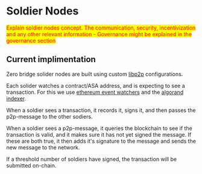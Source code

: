 # Soldier Nodes

<mark style="color:red;">Explain soldier nodes concept. The communication, security, incentivization and any other relevant information - Governance might be explained in the governance section</mark>

## Current implimentation

Zero bridge solider nodes are built using custom [libp2p](https://libp2p.io/) configurations.

Each solider watches a contract/ASA address, and is expecting to see a transaction. For this we use [ethereum event watchers](https://web3js.readthedocs.io/en/v1.3.4/web3-eth-contract.html#contract-events) and the [algorand indexer](https://developer.algorand.org/docs/rest-apis/indexer/).

When a soldier sees a transaction, it records it, signs it, and then passes the p2p-message to the other sodiers.

When a soldier sees a p2p-message, it queries the blockchain to see if the transaction is valid, and it makes sure it has not yet signed the message. If these are both true, it then adds it's signature to the message and sends the new message to the network.

If a threshold number of soldiers have signed, the transaction will be submitted on-chain.
